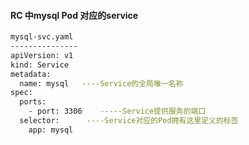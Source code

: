 #### RC 中mysql Pod 对应的service
```bash
mysql-svc.yaml
---------------
apiVersion: v1
kind: Service
metadata:
  name: mysql   ----Service的全局唯一名称
spec:
  ports:
    - port: 3306    -----Service提供服务的端口
  selector:      ----Service对应的Pod拥有这里定义的标签
    app: mysql
```
